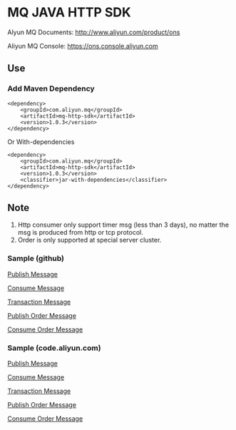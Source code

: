 # MQ JAVA HTTP SDK

Alyun MQ Documents: http://www.aliyun.com/product/ons

Aliyun MQ Console: https://ons.console.aliyun.com

## Use

### Add Maven Dependency
```
<dependency>
    <groupId>com.aliyun.mq</groupId>
    <artifactId>mq-http-sdk</artifactId>
    <version>1.0.3</version>
</dependency>
```

Or With-dependencies
```
<dependency>
    <groupId>com.aliyun.mq</groupId>
    <artifactId>mq-http-sdk</artifactId>
    <version>1.0.3</version>
    <classifier>jar-with-dependencies</classifier>
</dependency>
```

## Note
1. Http consumer only support timer msg (less than 3 days), no matter the msg is produced from http or tcp protocol.
2. Order is only supported at special server cluster.

### Sample (github)

[Publish Message](https://github.com/aliyunmq/mq-http-samples/blob/master/java/src/main/java/Producer.java)

[Consume Message](https://github.com/aliyunmq/mq-http-samples/blob/master/java/src/main/java/Consumer.java)

[Transaction Message](https://github.com/aliyunmq/mq-http-samples/blob/master/java/src/main/java/TransProducer.java)

[Publish Order Message](https://github.com/aliyunmq/mq-http-samples/blob/master/java/src/main/java/OrderProducer.java)

[Consume Order Message](https://github.com/aliyunmq/mq-http-samples/blob/master/java/src/main/java/OrderConsumer.java)

### Sample (code.aliyun.com)

[Publish Message](https://code.aliyun.com/aliware_rocketmq/mq-http-samples/blob/master/java/src/main/java/Producer.java)

[Consume Message](https://code.aliyun.com/aliware_rocketmq/mq-http-samples/blob/master/java/src/main/java/Consumer.java)

[Transaction Message](https://code.aliyun.com/aliware_rocketmq/mq-http-samples/blob/master/java/src/main/java/TransProducer.java)

[Publish Order Message](https://code.aliyun.com/aliware_rocketmq/mq-http-samples/blob/master/java/src/main/java/OrderProducer.java)

[Consume Order Message](https://code.aliyun.com/aliware_rocketmq/mq-http-samples/blob/master/java/src/main/java/OrderConsumer.java)
